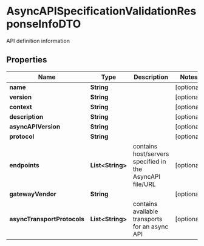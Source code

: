 

# AsyncAPISpecificationValidationResponseInfoDTO

API definition information
## Properties

Name | Type | Description | Notes
------------ | ------------- | ------------- | -------------
**name** | **String** |  |  [optional]
**version** | **String** |  |  [optional]
**context** | **String** |  |  [optional]
**description** | **String** |  |  [optional]
**asyncAPIVersion** | **String** |  |  [optional]
**protocol** | **String** |  |  [optional]
**endpoints** | **List&lt;String&gt;** | contains host/servers specified in the AsyncAPI file/URL |  [optional]
**gatewayVendor** | **String** |  |  [optional]
**asyncTransportProtocols** | **List&lt;String&gt;** | contains available transports for an async API |  [optional]



